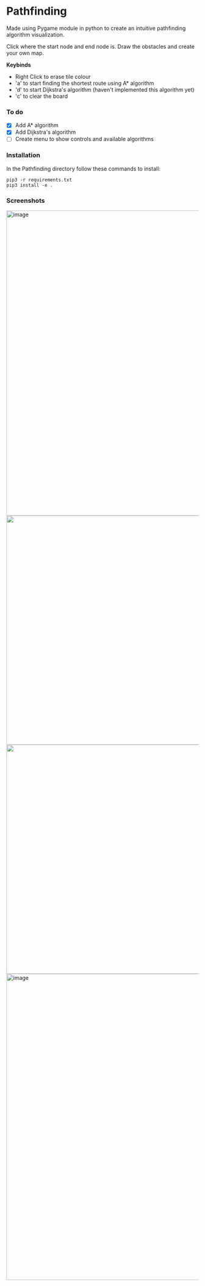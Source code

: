# Pathfinding

Made using Pygame module in python to create an intuitive pathfinding algorithm visualization.

Click where the start node and end node is. Draw the obstacles and create your own map.

**Keybinds** 

- Right Click to erase tile colour
- 'a' to start finding the shortest route using A* algorithm
- 'd' to start Dijkstra's algorithm (haven't implemented this algorithm yet)
- 'c' to clear the board

### To do 
- [x] Add A* algorithm
- [x] Add Dijkstra's algorithm
- [ ] Create menu to show controls and available algorithms

### Installation
In the Pathfinding directory follow these commands to install:
    
    pip3 -r requirements.txt
    pip3 install -e .

### Screenshots
<img width="799" alt="image" src="https://github.com/ADoor22/pathfinding/assets/101601277/49da808d-771c-4124-9c73-0ecaa23bb724">
<img src="https://github.com/ADoor22/pathfinding/assets/101601277/aa83dbf4-718b-456f-89b0-eba74e846b25.gif" width="600" height="600" />
<img src="https://github.com/ADoor22/pathfinding/assets/101601277/a5381443-a9d8-4441-b171-2800f916fdfd.gif" width="600" height="600" />
<img width="802" alt="image" src="https://github.com/ADoor22/pathfinding/assets/101601277/a59d91f9-e8c5-4db9-a7d8-73e4d621b22c">
